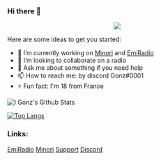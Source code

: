 ### Hi there 👋
<p align="center">
  <img src="https://cdn.discordapp.com/attachments/804391900312371241/805783173165482014/8bb92d11ffe5bf47d7dc1b4beb3075b8.gif" />
</p>

Here are some ideas to get you started:

- 🔭 I’m currently working on [Minori](https://minoribot.eu/) and [EmiRadio](http://emiradio.eu/)
- 👯 I’m looking to collaborate on a radio
- 💬 Ask me about something if you need help
- 📫 How to reach me: by discord Gonz#0001
- ⚡ Fun fact: I'm 18 from France


![I Gonz's Github Stats](https://github-readme-stats.vercel.app/api?username=gonzyui&show_icons=true&theme=radical)

[![Top Langs](https://github-readme-stats.vercel.app/api/top-langs/?username=gonzyui&layout=compact&show_icons=true&theme=radical)](https://github.com/gonzyui)



### Links:
[EmiRadio](https://www.emiradio.eu/)
[Minori](https://minoribot.eu/)
[Support](https://discord.gg/TCk7CRHxjZ)
[Discord](https://discord.bio/p/gonzyui)
